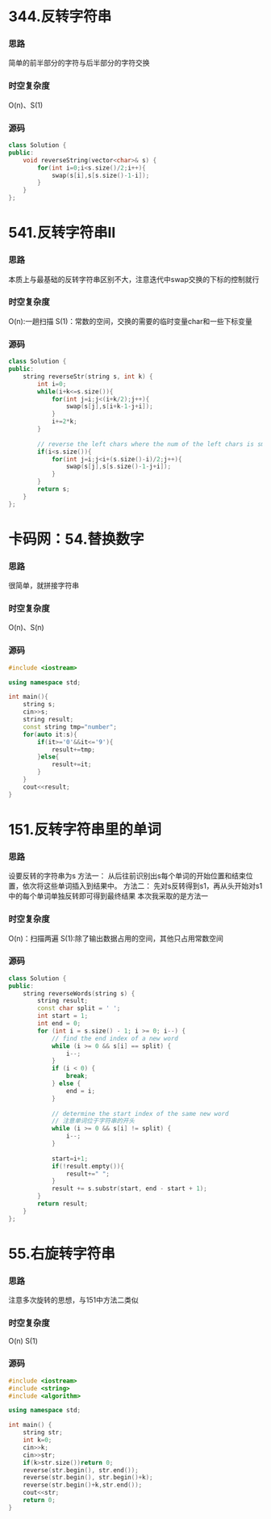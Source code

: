 # 344.反转字符串
### 思路
简单的前半部分的字符与后半部分的字符交换
### 时空复杂度
O(n)、S(1)
### 源码
```C++
class Solution {  
public:  
    void reverseString(vector<char>& s) {  
        for(int i=0;i<s.size()/2;i++){  
            swap(s[i],s[s.size()-1-i]);  
        }  
    }  
};
```

# 541.反转字符串II
### 思路
本质上与最基础的反转字符串区别不大，注意迭代中swap交换的下标的控制就行
### 时空复杂度
O(n):一趟扫描
S(1)：常数的空间，交换的需要的临时变量char和一些下标变量
### 源码
```C++
class Solution {  
public:  
    string reverseStr(string s, int k) {  
        int i=0;  
        while(i+k<=s.size()){  
            for(int j=i;j<(i+k/2);j++){  
                swap(s[j],s[i+k-1-j+i]);  
            }  
            i+=2*k;  
        }  
  
        // reverse the left chars where the num of the left chars is smaller than k  
        if(i<s.size()){  
            for(int j=i;j<i+(s.size()-i)/2;j++){  
                swap(s[j],s[s.size()-1-j+i]);  
            }  
        }  
        return s;  
    }  
};
```

# 卡码网：54.替换数字
### 思路
很简单，就拼接字符串
### 时空复杂度
O(n)、S(n)
### 源码
```C++
#include <iostream>

using namespace std;

int main(){
    string s;
    cin>>s;
    string result;
    const string tmp="number";
    for(auto it:s){
        if(it>='0'&&it<='9'){
            result+=tmp;
        }else{
            result+=it;
        }
    }
    cout<<result;
}
```

# 151.反转字符串里的单词
### 思路
设要反转的字符串为s
方法一：
从后往前识别出s每个单词的开始位置和结束位置，依次将这些单词插入到结果中。
方法二：
先对s反转得到s1，再从头开始对s1中的每个单词单独反转即可得到最终结果
本次我采取的是方法一
### 时空复杂度
O(n)：扫描两遍
S(1):除了输出数据占用的空间，其他只占用常数空间
### 源码
```C++
class Solution {  
public:  
    string reverseWords(string s) {  
        string result;  
        const char split = ' ';  
        int start = 1;  
        int end = 0;  
        for (int i = s.size() - 1; i >= 0; i--) {  
            // find the end index of a new word  
            while (i >= 0 && s[i] == split) {  
                i--;  
            }  
            if (i < 0) {  
                break;  
            } else {  
                end = i;  
            }  
  
            // determine the start index of the same new word  
            // 注意单词位于字符串的开头  
            while (i >= 0 && s[i] != split) {  
                i--;  
            }  
  
            start=i+1;  
            if(!result.empty()){  
                result+=" ";  
            }  
            result += s.substr(start, end - start + 1);  
        }  
        return result;  
    }  
};
```

# 55.右旋转字符串
### 思路
注意多次旋转的思想，与151中方法二类似
### 时空复杂度
O(n)
S(1)
### 源码
```C++
#include <iostream>
#include <string>
#include <algorithm>

using namespace std;

int main() {
    string str;
    int k=0;
    cin>>k;
    cin>>str;
    if(k>str.size())return 0;
    reverse(str.begin(), str.end());
    reverse(str.begin(), str.begin()+k);
    reverse(str.begin()+k,str.end());
    cout<<str;
    return 0;
}
```